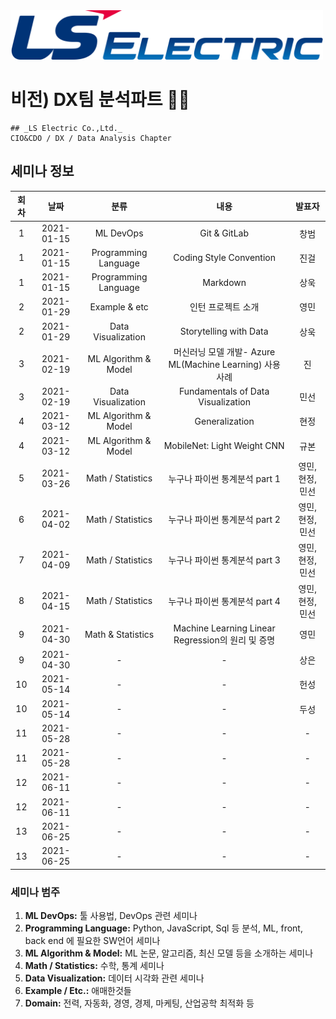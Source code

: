 
<img src="./assets/images/lselectric-logo.png" width="500">

# 비전) DX팀 분석파트 🏴‍☠️
```note
## _LS Electric Co.,Ltd._
CIO&CDO / DX / Data Analysis Chapter
```
## 세미나 정보

| 회차  |    날짜     |  분류                |        내용                                             |   발표자   |
|:-----:|:----------:|:--------------------:|:-------------------------------------------------------:|:--------:|
|   1   | 2021-01-15 | ML DevOps            | Git & GitLab                                            | 창범 |
|   1   | 2021-01-15 | Programming Language | Coding Style Convention                                 | 진걸  |
|   1   | 2021-01-15 | Programming Language | Markdown                                                | 상욱   |
|   2   | 2021-01-29 | Example & etc        | 인턴 프로젝트 소개                                        | 영민   |
|   2   | 2021-01-29 | Data Visualization   | Storytelling with Data                                  | 상욱   |
|   3   | 2021-02-19 | ML Algorithm & Model | 머신러닝 모델 개발- Azure ML(Machine Learning) 사용 사례  | 진   |
|   3   | 2021-02-19 | Data Visualization   | Fundamentals of Data Visualization                      | 민선   |
|   4   | 2021-03-12 | ML Algorithm & Model | Generalization                                          |    현정   |
|   4   | 2021-03-12 | ML Algorithm & Model | MobileNet: Light Weight CNN                              |    규본   |
|   5   | 2021-03-26 | Math / Statistics    | 누구나 파이썬 통계분석 part 1                           |    영민, 현정, 민선   |
|   6   | 2021-04-02 | Math / Statistics    | 누구나 파이썬 통계분석 part 2                           |    영민, 현정, 민선   |
|   7   | 2021-04-09 | Math / Statistics    | 누구나 파이썬 통계분석 part 3                           |    영민, 현정, 민선   |
|   8   | 2021-04-15 | Math / Statistics    | 누구나 파이썬 통계분석 part 4                           |    영민, 현정, 민선   |
|   9   | 2021-04-30 | Math & Statistics    | Machine Learning Linear Regression의 원리 및 증명        |    영민   |
|   9   | 2021-04-30 | -                    | -                                                       |    상은   |
|   10   | 2021-05-14 | -                    | -                                                       |    헌성   |
|   10   | 2021-05-14 | -                    | -        |    두성   |
|   11   | 2021-05-28 | - | -                |    -   |
|   11   | 2021-05-28 | - | -                |    -   |
|   12   | 2021-06-11 | - | -                |    -   |
|   12   | 2021-06-11 | - | -                |    -   |
|   13   | 2021-06-25 | - | -                |    -   |
|   13   | 2021-06-25 | - | -                |    -   |

### 세미나 범주
1.	__ML DevOps:__ 툴 사용법, DevOps 관련 세미나  
1.	__Programming Language:__ Python, JavaScript, Sql 등 분석, ML, front, back end 에 필요한 SW언어 세미나 
1.	__ML Algorithm & Model:__ ML 논문, 알고리즘, 최신 모델 등을 소개하는 세미나 
1.	__Math / Statistics:__ 수학, 통계 세미나 
1.	__Data Visualization:__ 데이터 시각화 관련 세미나 
1.	__Example / Etc.:__ 애매한것들 
1.	__Domain:__ 전력, 자동화, 경영, 경제, 마케팅, 산업공학 최적화 등 

